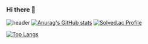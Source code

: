 ### Hi there 👋

<!--
**NoobKDH/NoobKDH** is a ✨ _special_ ✨ repository because its `README.md` (this file) appears on your GitHub profile.

Here are some ideas to get you started:
- 🔭 I’m currently working on a student at Kangwon National University
- 🌱 I’m currently learning Data structure and algorithm with c language
- 👯 I’m looking to collaborate on ...
- 🤔 I’m looking for help with ...
- 💬 Ask me about ...
- 📫 How to reach me: ...
- 😄 Pronouns: ...
- ⚡ Fun fact: ...
-->
![header](https://capsule-render.vercel.app/api?type=wave&color=timeAuto&height=300&section=header&text=My%20GitHub%20render&fontSize=90)
[![Anurag's GitHub stats](https://github-readme-stats.vercel.app/api?username=NoobKDH&show_icons=true&theme=graywhite)](https://github.com/NoobKDH/github-readme-stats)
[![Solved.ac Profile](http://mazassumnida.wtf/api/v2/generate_badge?boj=saromeokdh)](https://solved.ac/saromeokdh/)

[![Top Langs](https://github-readme-stats.vercel.app/api/top-langs/?username=NoobKDH&layout=compact&show_icons=true&theme=graywhite)](https://github.com/NoobKDH/github-readme-stats)


